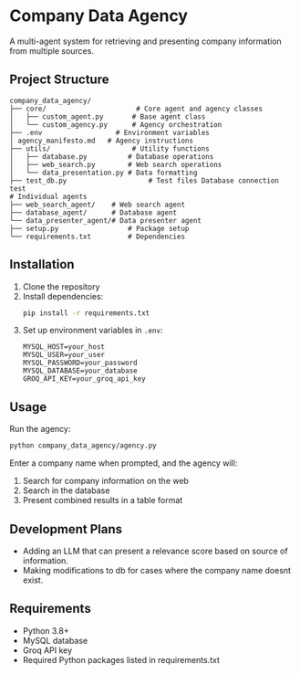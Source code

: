 # Company Data Agency

A multi-agent system for retrieving and presenting company information from multiple sources.

## Project Structure

```
company_data_agency/
├── core/                      # Core agent and agency classes
│   ├── custom_agent.py       # Base agent class
│   └── custom_agency.py      # Agency orchestration
├── .env                  # Environment variables
│ agency_manifesto.md   # Agency instructions
├── utils/                    # Utility functions
│   ├── database.py          # Database operations
│   ├── web_search.py        # Web search operations
│   └── data_presentation.py # Data formatting
├── test_db.py                    # Test files Database connection test
# Individual agents
├── web_search_agent/    # Web search agent
├── database_agent/      # Database agent
└── data_presenter_agent/# Data presenter agent
├── setup.py                 # Package setup
└── requirements.txt         # Dependencies
```

## Installation

1. Clone the repository
2. Install dependencies:
   ```bash
   pip install -r requirements.txt
   ```
3. Set up environment variables in `.env`:
   ```
   MYSQL_HOST=your_host
   MYSQL_USER=your_user
   MYSQL_PASSWORD=your_password
   MYSQL_DATABASE=your_database
   GROQ_API_KEY=your_groq_api_key
   ```

## Usage

Run the agency:
```bash
python company_data_agency/agency.py
```

Enter a company name when prompted, and the agency will:
1. Search for company information on the web
2. Search in the database
3. Present combined results in a table format

## Development Plans

- Adding an LLM that can present a relevance score based on source of information.
- Making modifications to db for cases where the company name doesnt exist. 

## Requirements

- Python 3.8+
- MySQL database
- Groq API key
- Required Python packages listed in requirements.txt 
